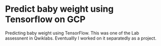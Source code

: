 # Predict baby weight using Tensorflow on GCP
Predicting baby weight using TensorFlow.
This was one of the Lab assessnent in Qwiklabs. Eventuallly I worked on it separatedly as a project.
